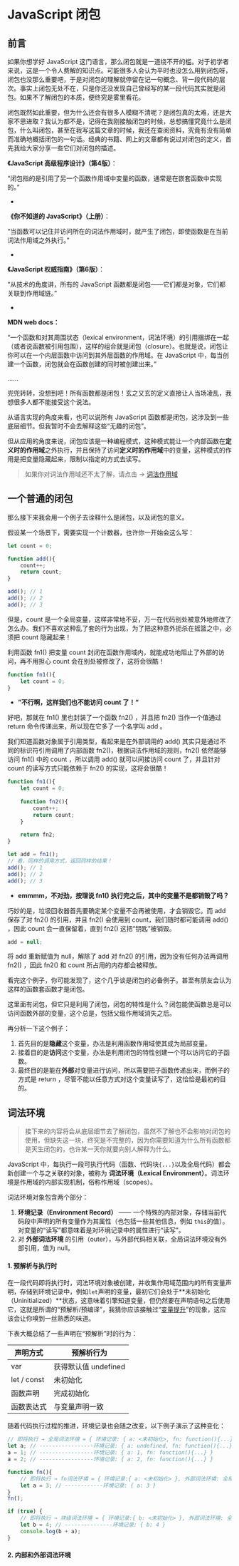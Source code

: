 # JavaScript 闭包

## 前言

如果你想学好 JavaScript 这门语言，那么闭包就是一道绕不开的槛。对于初学者来说，这是一个令人费解的知识点。可能很多人会认为平时也没怎么用到闭包呀，闭包也没那么重要吧，于是对闭包的理解就停留在记一句概念、背一段代码的层次。事实上闭包无处不在，只是你还没发现自己曾经写的某一段代码其实就是闭包。如果不了解闭包的本质，便终究是雾里看花。

闭包既然如此重要，但为什么还会有很多人模糊不清呢？是闭包真的太难，还是大家不思进取？我认为都不是，记得在我刚接触闭包的时候，总想搞懂究竟什么是闭包，什么叫闭包，甚至在我写这篇文章的时候，我还在查阅资料，究竟有没有简单而准确地概括闭包的一句话。经典的书籍、网上的文章都有说过对闭包的定义，首先我给大家分享一些它们对闭包的描述。

**《JavaScript 高级程序设计》（第4版）**：

“闭包指的是引用了另一个函数作用域中变量的函数，通常是在嵌套函数中实现的。”

-

**《你不知道的 JavaScript》（上册）**：

“当函数可以记住并访问所在的词法作用域时，就产生了闭包，即使函数是在当前词法作用域之外执行。”

-

**《JavaScript 权威指南》（第6版）**：

“从技术的角度讲，所有的 JavaScript 函数都是闭包——它们都是对象，它们都关联到作用域链。”

-

**MDN web docs：**

“一个函数和对其周围状态（lexical environment，词法环境）的引用捆绑在一起（或者说函数被引用包围），这样的组合就是闭包（closure）。也就是说，闭包让你可以在一个内层函数中访问到其外层函数的作用域。在 JavaScript 中，每当创建一个函数，闭包就会在函数创建的同时被创建出来。”

......

兜兜转转，没想到吧！所有函数都是闭包！玄之又玄的定义直接让人当场凌乱，我想很多人都不能接受这个说法。

从语言实现的角度来看，也可以说所有 JavaScript 函数都是闭包，这涉及到一些底层细节。但我暂时不会去解释这些“无趣的闭包”。

但从应用的角度来说，闭包应该是一种编程模式，这种模式能让一个内部函数在**定义时的作用域**之外执行，并且保持了访问**定义时的作用域**中的变量，这种模式的作用是把变量隐藏起来，限制以指定的方式去读写。

> 如果你对词法作用域还不太了解，请点击 → [词法作用域](https://blog.csdn.net/weixin_48276895/article/details/109325171)

## 一个普通的闭包

那么接下来我会用一个例子去诠释什么是闭包，以及闭包的意义。

假设某一个场景下，需要实现一个计数器，也许你一开始会这么写：

```javascript
let count = 0;

function add(){
    count++;
    return count;
}

add(); // 1
add(); // 2
add(); // 3
```

但是，count 是一个全局变量，这样非常地不妥，万一在代码别处被意外地修改了怎么办。我们不喜欢这种乱了套的行为出现，为了把这种意外扼杀在摇篮之中，必须把 count 隐藏起来！

利用函数 fn1() 把变量 count 封闭在函数作用域内，就能成功地阻止了外部的访问，再不用担心 count 会在别处被修改了，这将会很酷！

```javascript
function fn1(){
    let count = 0;
}
```

- **”不行啊，这样我们也不能访问 count 了！“**

好吧，那就在 fn1() 里也封装了一个函数 fn2() ，并且把 fn2() 当作一个值通过 return 命令传递出来，所以现在它多了一个名字叫 add 。

我们知道函数对象属于引用类型，看起来是在外部调用的 add() 其实只是通过不同的标识符引用调用了内部函数 fn2()，根据词法作用域的规则，fn2() 依然能够访问 fn1() 中的 count ，所以调用 add() 就可以间接访问 count 了，并且针对 count 的读写方式只能依赖于 fn2() 的实现，这将会很酷！

```javascript
function fn1(){
    let count = 0;
    
    function fn2(){
        count++;
    	return count;
    }
    
    return fn2;
}

let add = fn1();
// 看，同样的调用方式，返回同样的结果！
add(); // 1
add(); // 2
add(); // 3
```

- **emmmm，不对劲，按理说 fn1() 执行完之后，其中的变量不是都销毁了吗？**

巧妙的是，垃圾回收器首先要确定某个变量不会再被使用，才会销毁它。而 add 保存了对 fn2() 的引用，并且 fn2() 会使用到 count，我们随时都可能调用 add() ，因此 count 会一直保留着，直到 fn2() 这把“钥匙”被销毁。

```javascript
add = null;
```

将 add 重新赋值为 null，解除了 add 对 fn2() 的引用，因为没有任何办法再调用 fn2() ，因此 fn2() 和 count 所占用的内存都会被释放。

看完这个例子，你可能发现了，这个几乎谈是闭包的必备例子。甚至有朋友会认为这样的函数套函数才是闭包。

这里面有闭包，但它只是利用了闭包，闭包的特性是什么？闭包能使函数总是可以访问函数外部的变量，这个总是，包括父级作用域消失之后。

再分析一下这个例子：

1. 首先目的是**隐藏**这个变量，办法是利用函数作用域使其成为局部变量。
2. 接着目的是**访问**这个变量，办法是利用闭包的特性创建一个可以访问它的子函数。
3. 最终目的是能在**外部**对变量进行访问，所以需要把子函数传递出来，而例子的方式是 return ，尽管不能以任意方式对这个变量读写了，这恰恰是最初的目的。

## 词法环境

> 接下来的内容将会从底层细节去了解闭包，虽然不了解也不会影响对闭包的使用，但缺失这一块，终究是不完整的，因为你需要知道为什么所有函数都是天生闭包的，也许某一天你就要向别人解释为什么。

JavaScript 中，每执行一段可执行代码（函数、代码块`{...}`以及全局代码）都会新创建一个与之关联的对象，被称为 **词法环境（Lexical Environment）**。词法环境是作用域的内部实现机制，俗称作用域（scopes）。

词法环境对象包含两个部分：

1. **环境记录（Environment Record）** —— 一个特殊的内部对象，存储当前代码段中声明的所有变量作为其属性（也包括一些其他信息，例如 `this`的值）。对变量的“读写”都意味着是对环境记录中的属性进行“读写”。
2. 对 **外部词法环境** 的引用（outer），与外部代码相关联，全局词法环境没有外部引用，值为 null。

#### 1. 预解析与执行时

在一段代码即将执行时，词法环境对象被创建，并收集作用域范围内的所有变量声明，存储到环境记录中，例如`let`声明的变量，最初它们会处于**未初始化（Uninitialized）**状态，这意味着引擎知道变量，但仍然要在声明语句之后使用它，这就是所谓的“预解析/预编译”，我猜你应该接触过“[变量提升](https://blog.csdn.net/weixin_48276895/article/details/109409290)”的现象，这应该会让你嗅到一丝熟悉的味道。

下表大概总结了一些声明在“预解析”时的行为：

| 声明方式    | 预解析行为           |
| ----------- | -------------------- |
| var         | 获得默认值 undefined |
| let / const | 未初始化             |
| 函数声明    | 完成初始化           |
| 函数表达式  | 与变量声明一致       |

随着代码执行过程的推进，环境记录也会随之改变，以下例子演示了这种变化：

```javascript
// 即将执行 → 全局词法环境 = { 环境记录: { a: <未初始化>, fn: function(){...} }, 外部词法环境: null }
let a; // -----------------环境记录: { a: undefined, fn: function(){...} }
a = 1; // -----------------环境记录: { a: 1, fn: function(){...} }
a = 2; // -----------------环境记录: { a: 2, fn: function(){...} }

function fn(){
    // 即将执行 → fn词法环境 = { 环境记录:{ a: <未初始化> }, 外部词法环境: 全局词法环境 }
    let a = 3; // ------------环境记录: { a: 3 }
}
fn();

if (true) {
    // 即将执行 → 块级词法环境 = { 环境记录:{ b: <未初始化> }, 外部词法环境: 全局词法环境 }
    let b = 4; // ---------------环境记录: { b: 4 }
    console.log(b + a);
}
```

#### 2. 内部和外部词法环境
